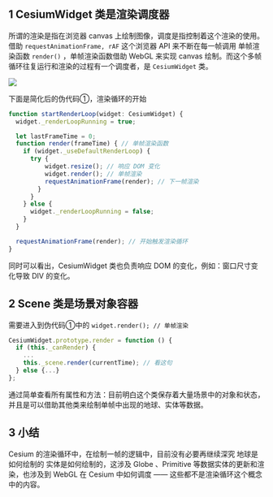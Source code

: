 

## 1 CesiumWidget 类是渲染调度器

所谓的渲染是指在浏览器 canvas 上绘制图像，调度是指控制着这个渲染的使用。借助 `requestAnimationFrame, rAF` 这个浏览器 API 来不断在每一帧调用 单帧渲染函数 `render()` ，单帧渲染函数借助 WebGL 来实现 canvas 绘制。而这个多帧循环往复运行和渲染的过程有一个调度者，是 `CesiumWidget` 类。

![](D:\project\CesiumExampleCollection\Temp\需要发布的博客\01Cesium的渲染调度\Cesium的渲染调度大致图.png)

下面是简化后的伪代码①，渲染循环的开始

```js
function startRenderLoop(widget: CesiumWidget) {
  widget._renderLoopRunning = true;

  let lastFrameTime = 0;
  function render(frameTime) { // 单帧渲染函数
    if (widget._useDefaultRenderLoop) {
      try {
          widget.resize(); // 响应 DOM 变化
          widget.render(); // 单帧渲染
          requestAnimationFrame(render); // 下一帧渲染
        }
      }
    } else {
      widget._renderLoopRunning = false;
    }
  }

  requestAnimationFrame(render); // 开始触发渲染循环
}
```

同时可以看出，CesiumWidget 类也负责响应 DOM 的变化，例如：窗口尺寸变化导致 DIV 的变化。



## 2 Scene 类是场景对象容器

需要进入到伪代码①中的 `widget.render(); // 单帧渲染` 

```js
CesiumWidget.prototype.render = function () {
  if (this._canRender) {
    ...
    this._scene.render(currentTime); // 看这句
  } else {...}
};
```

通过简单查看所有属性和方法：目前明白这个类保存着大量场景中的对象和状态，并且是可以借助其他类来绘制单帧中出现的地球、实体等数据。



## 3 小结

Cesium 的渲染循环中，在绘制一帧的逻辑中，目前没有必要再继续深究 地球是如何绘制的 实体是如何绘制的，这涉及 Globe 、Primitive 等数据实体的更新和渲染，也涉及到 WebGL 在 Cesium 中如何调度 —— 这些都不是渲染循环这个概念中的内容。